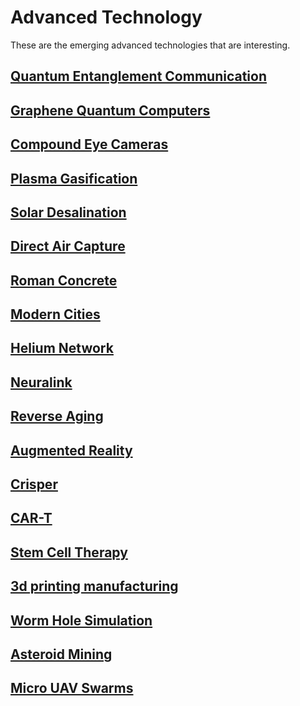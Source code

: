 Advanced Technology
====================

These are the emerging advanced technologies that are interesting. 

[Quantum Entanglement Communication](https://www.nature.com/articles/s41534-022-00520-8 'Quantum Entanglement Communication' )
-------------------------------------------------------------------------------------------------------------------------------

[Graphene Quantum Computers](https://www.graphenea.com/blogs/graphene-news/graphene-for-quantum-computing 'Graphene Quantum Computers')
---------------------------------------------------------------------------------------------------------------------------------------

[Compound Eye Cameras](https://www.nature.com/articles/s41467-022-33072-8 'Compound Eye Cameras')
--------------------------------------------------------------------------------------------------

[Plasma Gasification](https://www.britannica.com/technology/plasma-arc-gasification 'Plasma Gasification')
-----------------------------------------------------------------------------------------------------------

[Solar Desalination](https://wired.me/science/environment/desalination-solar-dome-saudi-arabia-neom/ 'Solar Desalination')
---------------------------------------------------------------------------------------------------------------------------

[Direct Air Capture](https://carbonengineering.com/our-technology/ 'Direct Air Capture')
----------------------------------------------------------------------------------------

[Roman Concrete](https://www.scientificamerican.com/article/ancient-roman-concrete-has-self-healing-capabilities/ 'Roman Concrete')
------------------------------------------------------------------------------------------------------------------------------------

[Modern Cities](https://architizer.com/blog/inspiration/collections/mixed-use-design/ 'Modern Cities')
------------------------------------------------------------------------------------------------------

[Helium Network](https://www.helium.com/ 'Helium Network')
----------------------------------------------------------

[Neuralink](https://neuralink.com/ 'Neuralink')
-----------------------------------------------

[Reverse Aging](https://time.com/6246864/reverse-aging-scientists-discover-milestone/ 'Reverse Aging')
-------------------------------------------------------------------------------------------------------

[Augmented Reality](https://spectrum.ieee.org/looking-through-mojo-visions-newest-ar-contact-lens 'Augmented Reality')
----------------------------------------------------------------------------------------------------------------------

[Crisper](https://www.nytimes.com/2022/06/27/science/crispr-science-medical-research.html 'Crisper')
-----------------------------------------------------------------------------------------------------

[CAR-T](https://www.mayoclinic.org/departments-centers/car-t-cell-therapy-program/sections/gnc-20405215 'CAR-T')
----------------------------------------------------------------------------------------------------------------

[Stem Cell Therapy](https://stemcellres.biomedcentral.com/ 'Stem Cell Therapy')
-------------------------------------------------------------------------------

[3d printing manufacturing](https://markforged.com/3d-printers '3D Printing Manufacturing')
-------------------------------------------------------------------------------------------

[Worm Hole Simulation](https://www.sciencefocus.com/news/simulation-wormhole-unite-gravity-quantum-theory-physics/ 'Worm Hole Simulation')
-------------------------------------------------------------------------------------------------------------------------------------------

[Asteroid Mining](https://www.space.com/space-mining-grinding-into-reality 'Asteroid Mining')
---------------------------------------------------------------------------------------------

[Micro UAV Swarms](https://ieeexplore.ieee.org/document/9491655 'Micro UAV Swarms')
-----------------------------------------------------------------------------------


